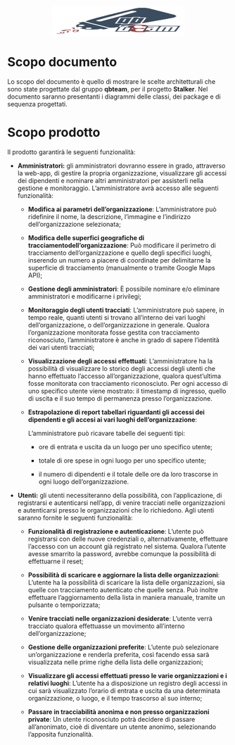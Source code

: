 
<p align=center>

<img src=logoqbteam.png width=300 height=69>

</p>

# Scopo documento

Lo scopo del documento è quello di mostrare le scelte architetturali che sono state progettate dal gruppo **qbteam**, per il progetto **Stalker**. Nel documento saranno presentanti i diagrammi delle classi, dei package e di sequenza progettati.

# Scopo prodotto 

Il prodotto garantirà le seguenti funzionalità:

-   **Amministratori:** gli amministratori dovranno essere in grado,
    attraverso la web-app, di gestire la propria organizzazione,
    visualizzare gli accessi dei dipendenti e nominare altri
    amministratori per assisterli nella gestione e monitoraggio.
    L’amministratore avrà accesso alle seguenti funzionalità:

    -   **Modifica ai parametri dell’organizzazione**: L’amministratore
        può ridefinire il nome, la descrizione, l’immagine e l’indirizzo
        dell’organizzazione selezionata;

    -   **Modifica delle superfici geografiche di tracciamentodell’organizzazione**: 
		Può modificare il perimetro di
        tracciamento dell’organizzazione e quello degli specifici
        luoghi, inserendo un numero a piacere di coordinate per
        delimitarne la superficie di tracciamento (manualmente o tramite
        Google Maps API);

    -   **Gestione degli amministratori**: È possibile nominare e/o
        eliminare amministratori e modificarne i privilegi;

    -   **Monitoraggio degli utenti tracciati**: L’amministratore può
        sapere, in tempo reale, quanti utenti si trovano all’interno dei
        vari luoghi dell’organizzazione, o dell’organizzazione in
        generale. Qualora l’organizzazione monitorata fosse gestita con
        tracciamento riconosciuto, l’amministratore è anche in grado di
        sapere l’identità dei vari utenti tracciati;

    -   **Visualizzazione degli accessi effettuati**: L’amministratore
        ha la possibilità di visualizzare lo storico degli accessi degli
        utenti che hanno effettuato l’accesso all’organizzazione,
        qualora quest’ultima fosse monitorata con tracciamento
        riconosciuto. Per ogni accesso di uno specifico utente viene
        mostrato: il timestamp di ingresso, quello di uscita e il suo
        tempo di permanenza presso l’organizzazione.

    -   **Estrapolazione di report tabellari riguardanti gli accessi dei dipendenti e gli accesi ai vari luoghi dell’organizzazione**:
	
        L’amministratore può ricavare tabelle dei seguenti tipi:

        -   ore di entrata e uscita da un luogo per uno specifico
            utente;

        -   totale di ore spese in ogni luogo per uno specifico utente;

        -   il numero di dipendenti e il totale delle ore da loro
            trascorse in ogni luogo dell’organizzazione.

-   **Utenti:** gli utenti necessiteranno della possibilità, con
    l’applicazione, di registrarsi e autenticarsi nell’app, di venire
    tracciati nelle organizzazioni e autenticarsi presso le
    organizzazioni che lo richiedono. Agli utenti saranno fornite le
    seguenti funzionalità:

    -   **Funzionalità di registrazione e autenticazione**: L’utente può
        registrarsi con delle nuove credenziali o, alternativamente,
        effettuare l’accesso con un account già registrato nel sistema.
        Qualora l’utente avesse smarrito la password, avrebbe comunque
        la possibilità di effettuarne il reset;

    -   **Possibilità di scaricare e aggiornare la lista delle
        organizzazioni**: L’utente ha la possibilità di scaricare la
        lista delle organizzazioni, sia quelle con tracciamento
        autenticato che quelle senza. Può inoltre effettuare
        l’aggiornamento della lista in maniera manuale, tramite un
        pulsante o temporizzata;

    -   **Venire tracciati nelle organizzazioni desiderate**: L’utente
        verrà tracciato qualora effettuasse un movimento all’interno
        dell’organizzazione;

    -   **Gestione delle organizzazioni preferite**: L’utente può
        selezionare un’organizzazione e renderla preferita, così facendo
        essa sarà visualizzata nelle prime righe della lista delle
        organizzazioni;

    -   **Visualizzare gli accessi effettuati presso le varie organizzazioni e i relativi luoghi**: 
		L’utente ha a disposizione un registro degli accessi in cui sarà visualizzato l’orario di
        entrata e uscita da una determinata organizzazione, o luogo, e
        il tempo trascorso al suo interno;

    -   **Passare in tracciabilità anonima e non presso organizzazioni private**: 
		Un utente riconosciuto potrà decidere di passare
        all’anonimato, cioè di diventare un utente anonimo, selezionando
        l’apposita funzionalità.


